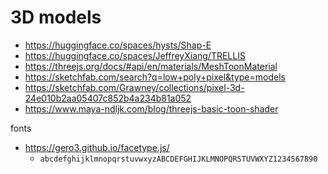 

# 3D models
- https://huggingface.co/spaces/hysts/Shap-E
- https://huggingface.co/spaces/JeffreyXiang/TRELLIS
- https://threejs.org/docs/#api/en/materials/MeshToonMaterial
- https://sketchfab.com/search?q=low+poly+pixel&type=models
- https://sketchfab.com/Grawney/collections/pixel-3d-24e010b2aa05407c852b4a234b81a052
- https://www.maya-ndljk.com/blog/threejs-basic-toon-shader


fonts
- https://gero3.github.io/facetype.js/
  - `abcdefghijklmnopqrstuvwxyzABCDEFGHIJKLMNOPQRSTUVWXYZ1234567890`

  